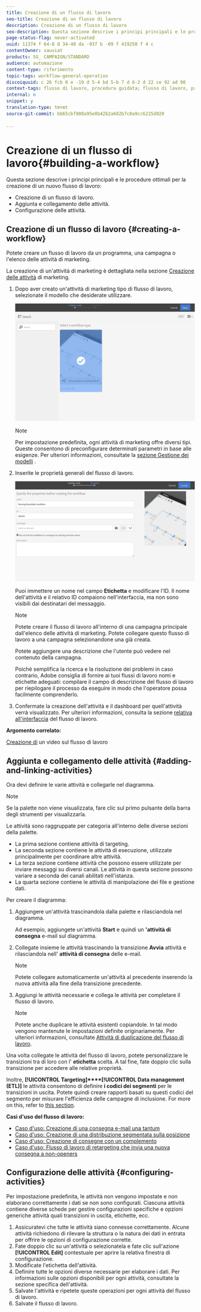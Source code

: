```yaml
---
title: Creazione di un flusso di lavoro
seo-title: Creazione di un flusso di lavoro
description: Creazione di un flusso di lavoro
seo-description: Questa sezione descrive i principi principali e le procedure ottimali per la creazione di un nuovo flusso di lavoro.
page-status-flag: never-activated
uuid: 11374 f 64-8 d 34-40 da -937 b -09 f 419250 f 4 c
contentOwner: sauviat
products: SG_ CAMPAIGN/STANDARD
audience: automazione
content-type: riferimento
topic-tags: workflow-general-operation
discoiquuid: c 26 fcb 0 e -19 d 5-4 bd 5-b 7 d 6-2 d 22 ce 92 ad 90
context-tags: flusso di lavoro, procedura guidata; flusso di lavoro, principale
internal: n
snippet: y
translation-type: tm+mt
source-git-commit: bb65cbf808a95e8b42b2a682b7c0a9cc6225d920

---
```



# Creazione di un flusso di lavoro{#building-a-workflow}

Questa sezione descrive i principi principali e le procedure ottimali per la creazione di un nuovo flusso di lavoro:

* Creazione di un flusso di lavoro.
* Aggiunta e collegamento delle attività.
* Configurazione delle attività.

## Creazione di un flusso di lavoro {#creating-a-workflow}

Potete creare un flusso di lavoro da un programma, una campagna o l'elenco delle attività di marketing.

La creazione di un'attività di marketing è dettagliata nella sezione [Creazione delle attività](../../start/using/marketing-activities.md#creating-a-marketing-activity) di marketing.

1. Dopo aver creato un'attività di marketing tipo di flusso di lavoro, selezionate il modello che desiderate utilizzare.

   ![](assets/workflow_creation_1.png)

   >[!NOTE]
   >
   >Per impostazione predefinita, ogni attività di marketing offre diversi tipi. Queste consentono di preconfigurare determinati parametri in base alle esigenze. Per ulteriori informazioni, consultate la [sezione Gestione dei modelli](../../start/using/about-templates.md) .

1. Inserite le proprietà generali del flusso di lavoro.

   ![](assets/workflow_creation_2.png)

   Puoi immettere un nome nel campo **Etichetta** e modificare l'ID. Il nome dell'attività e il relativo ID compaiono nell'interfaccia, ma non sono visibili dai destinatari del messaggio.

   >[!NOTE]
   >
   >Potete creare il flusso di lavoro all'interno di una campagna principale dall'elenco delle attività di marketing. Potete collegare questo flusso di lavoro a una campagna selezionandone una già creata.

   Potete aggiungere una descrizione che l'utente può vedere nel contenuto della campagna.

   Poiché semplifica la ricerca e la risoluzione dei problemi in caso contrario, Adobe consiglia di fornire ai tuoi flussi di lavoro nomi e etichette adeguati: compilare il campo di descrizione del flusso di lavoro per riepilogare il processo da eseguire in modo che l'operatore possa facilmente comprenderlo.

1. Confermate la creazione dell'attività e il dashboard per quell'attività verrà visualizzato. Per ulteriori informazioni, consulta la sezione [relativa all'interfaccia](../../automating/using/workflow-interface.md) del flusso di lavoro.

**Argomento correlato:**

[Creazione di](https://helpx.adobe.com/campaign/kt/acs/using/acs-create-workflow-feature-video-use.html) un video sul flusso di lavoro

## Aggiunta e collegamento delle attività {#adding-and-linking-activities}

Ora devi definire le varie attività e collegarle nel diagramma.

>[!NOTE]
>
>Se la palette non viene visualizzata, fare clic sul primo pulsante della barra degli strumenti per visualizzarla.

Le attività sono raggruppate per categoria all'interno delle diverse sezioni della palette.

* La prima sezione contiene attività di targeting.
* La seconda sezione contiene le attività di esecuzione, utilizzate principalmente per coordinare altre attività.
* La terza sezione contiene attività che possono essere utilizzate per inviare messaggi su diversi canali. Le attività in questa sezione possono variare a seconda dei canali abilitati nell'istanza.
* La quarta sezione contiene le attività di manipolazione dei file e gestione dati.

Per creare il diagramma:

1. Aggiungere un'attività trascinandola dalla palette e rilasciandola nel diagramma.

   Ad esempio, aggiungete un'attività **Start** e quindi un **'attività di consegna** e-mail sul diagramma.

1. Collegate insieme le attività trascinando la transizione **Avvia** attività e rilasciandola nell' **attività di consegna** delle e-mail.

   >[!NOTE]
   >
   >Potete collegare automaticamente un'attività al precedente inserendo la nuova attività alla fine della transizione precedente.

1. Aggiungi le attività necessarie e collega le attività per completare il flusso di lavoro.

   >[!NOTE]
   >
   >Potete anche duplicare le attività esistenti copiandole. In tal modo vengono mantenute le impostazioni definite originariamente. Per ulteriori informazioni, consultate [Attività di duplicazione del flusso di lavoro](../../automating/using/workflow-interface.md#duplicating-workflow-activities).

Una volta collegate le attività del flusso di lavoro, potete personalizzare le transizioni tra di loro con l' **etichetta** scelta. A tal fine, fate doppio clic sulla transizione per accedere alle relative proprietà.

Inoltre, **[!UICONTROL Targeting]****[!UICONTROL Data management (ETL)]** le attività consentono di definire **i codici dei segmenti** per le transizioni in uscita. Potete quindi creare rapporti basati su questi codici del segmento per misurare l'efficienza delle campagne di inclusione. For more on this, refer to [this section](../../reporting/using/creating-a-report-workflow-segment.md).

**Casi d'uso del flusso di lavoro:**

* [Caso d'uso: Creazione di una consegna e-mail una tantum](../../automating/using/workflow-weekly-offer.md)
* [Caso d'uso: Creazione di una distribuzione segmentata sulla posizione](../../automating/using/workflow-segmentation-location.md)
* [Caso d'uso: Creazione di consegne con un complemento](../../automating/using/workflow-created-query-with-complement.md)
* [Caso d'uso: Flusso di lavoro di retargeting che invia una nuova consegna a non-openers](../../automating/using/workflow-cross-channel-retargeting.md)

## Configurazione delle attività {#configuring-activities}

Per impostazione predefinita, le attività non vengono impostate e non elaborano correttamente i dati se non sono configurati. Ciascuna attività contiene diverse schede per gestire configurazioni specifiche e opzioni generiche attività quali transizioni in uscita, etichette, ecc.

1. Assicuratevi che tutte le attività siano connesse correttamente. Alcune attività richiedono di rilevare la struttura o la natura dei dati in entrata per offrire le opzioni di configurazione corrette.
1. Fate doppio clic su un'attività o selezionatela e fate clic sull'azione **[!UICONTROL Edit]** contestuale per aprire la relativa finestra di configurazione.
1. Modificate l'etichetta dell'attività.
1. Definire tutte le opzioni diverse necessarie per elaborare i dati. Per informazioni sulle opzioni disponibili per ogni attività, consultate la sezione specifica dell'attività.
1. Salvate l'attività e ripetete queste operazioni per ogni attività del flusso di lavoro.
1. Salvate il flusso di lavoro.
